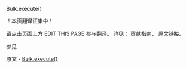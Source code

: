 Bulk.execute()

 ！本页翻译征集中！

请点击页面上方 EDIT THIS PAGE 参与翻译。
详见：
[贡献指南]( https://github.com/JinMuInfo/MongoDB-Manual-zh/blob/master/CONTRIBUTING.md )、
[原文链接](  https://docs.mongodb.com/manual/reference/method/Bulk.execute/  )。

 参见

原文 - [Bulk.execute()]( https://docs.mongodb.com/manual/reference/method/Bulk.execute/ )

